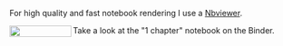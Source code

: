For high quality and fast notebook rendering I use a [Nbviewer](https://nbviewer.jupyter.org/).

<a href="https://github.com/IsFilimonov/learning/blob/main/2021/Stepik_Interactive-SQL-Simulator/Chapter_1.ipynb" 
   target="_blank">
   <img align="left" 
      src="https://raw.githubusercontent.com/jupyter/design/master/logos/Badges/nbviewer_badge.png" 
      width="109" height="20">
</a>

Take a look at the "1 chapter" notebook on the Binder.

